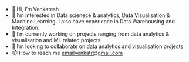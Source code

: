 - 👋 Hi, I’m Venkatesh
- 👀 I’m interested in Data scienece & analytics, Data Visualisation & Machine Learning. I also have experience in Data Warehousing and Integration.
- 🌱 I’m currently working on projects ranging from data analytics & visualisation and ML related projects
- 💞️ I’m looking to collaborate on data analytics and visualisation projects
- 📫 How to reach me emailvenkatr@gmail.com

<!---
Venkat-R7/Venkat-R7 is a ✨ special ✨ repository because its `README.md` (this file) appears on your GitHub profile.
You can click the Preview link to take a look at your changes.
--->
